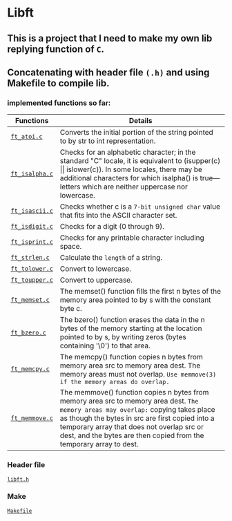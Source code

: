 # Libft
## This is a project that I need to make my own lib replying function of `C`.
## Concatenating with header file `(.h)` and using Makefile to compile lib.

### implemented functions so far:
| Functions |  Details |
| --------- | -------- |
| [`ft_atoi.c`](https://github.com/vinicius-f-pereira/42_libft/blob/main/ft_atoi.c) | Converts the initial portion of the string pointed to by str to int representation.
[`ft_isalpha.c`](https://github.com/vinicius-f-pereira/42_libft/blob/main/ft_isalpha.c) | Checks for an alphabetic character; in the standard "C" locale,  it  is  equivalent  to (isupper(c)  \|\|  islower(c)). In some locales, there may be additional characters for which isalpha() is true—letters which are neither uppercase nor lowercase.
[`ft_isascii.c`](https://github.com/vinicius-f-pereira/42_libft/blob/main/ft_isascii.c) | Checks whether c is a `7‐bit unsigned char` value that fits into the ASCII character set.
[`ft_isdigit.c`](https://github.com/vinicius-f-pereira/42_libft/blob/main/ft_isdigit.c) | Checks for a digit (0 through 9).
[`ft_isprint.c`](https://github.com/vinicius-f-pereira/42_libft/blob/main/ft_isprint.c) | Checks for any printable character including space.
[`ft_strlen.c`](https://github.com/vinicius-f-pereira/42_libft/blob/main/ft_strlen.c) | Calculate the `length` of a string.
[`ft_tolower.c`](https://github.com/vinicius-f-pereira/42_libft/blob/main/ft_tolower.c) | Convert to lowercase.
[`ft_toupper.c`](https://github.com/vinicius-f-pereira/42_libft/blob/main/ft_toupper.c) | Convert to uppercase.
[`ft_memset.c`](https://github.com/vinicius-f-pereira/42_libft/blob/main/ft_memset.c) | The memset() function fills the first n bytes of the memory area pointed to by s with the constant byte c.
[`ft_bzero.c`](https://github.com/vinicius-f-pereira/42_libft/blob/main/ft_bzero.c) | The bzero() function erases the data in the n bytes of the memory starting at the location pointed to by s, by writing zeros (bytes containing '\0') to that area.
[`ft_memcpy.c`](https://github.com/vinicius-f-pereira/42_libft/blob/main/ft_memcpy.c) | The memcpy() function copies n bytes from memory area src to memory area dest. The memory areas must not overlap. `Use memmove(3) if the memory areas do overlap.`
[`ft_memmove.c`](https://github.com/vinicius-f-pereira/42_libft/blob/main/ft_memmove.c) | The memmove() function copies n bytes from memory area src to memory area dest. `The memory areas may overlap:` copying takes place as though the bytes in src are first copied into a temporary array that does not overlap src or dest, and the bytes are then copied from the temporary array to dest.

### Header file
[`libft.h`](https://github.com/vinicius-f-pereira/42_libft/blob/main/libft.h)

### Make
[`Makefile`](https://github.com/vinicius-f-pereira/42_libft/blob/main/Makefile)


